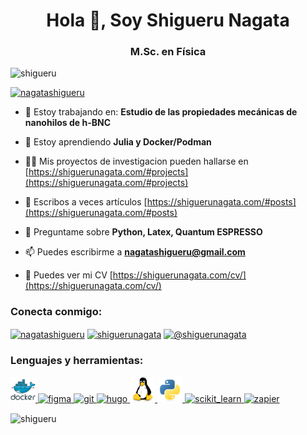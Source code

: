 <h1 align="center">Hola 👋, Soy Shigueru Nagata</h1>
<h3 align="center">M.Sc. en Física</h3>

<p align="left"> <img src="https://komarev.com/ghpvc/?username=shigueru&label=Profile%20views&color=0e75b6&style=flat" alt="shigueru" /> </p>

<p align="left"> <a href="https://twitter.com/nagatashigueru" target="blank"><img src="https://img.shields.io/twitter/follow/nagatashigueru?logo=twitter&style=for-the-badge" alt="nagatashigueru" /></a> </p>

- 🔭 Estoy trabajando en: **Estudio de las propiedades mecánicas de nanohilos de h-BNC**

- 🌱 Estoy aprendiendo **Julia y Docker/Podman**

- 👨‍💻 Mis proyectos de investigacion pueden hallarse en [https://shiguerunagata.com/#projects](https://shiguerunagata.com/#projects)

- 📝 Escribos a veces artículos [https://shiguerunagata.com/#posts](https://shiguerunagata.com/#posts)

- 💬 Preguntame sobre **Python, Latex, Quantum ESPRESSO**

- 📫 Puedes escribirme a **nagatashigueru@gmail.com**

- 📄 Puedes ver mi CV [https://shiguerunagata.com/cv/](https://shiguerunagata.com/cv/)

<h3 align="left">Conecta conmigo:</h3>
<p align="left">
<a href="https://twitter.com/nagatashigueru" target="blank"><img align="center" src="https://raw.githubusercontent.com/rahuldkjain/github-profile-readme-generator/neutral-icons/src/images/icons/Social/twitter.svg" alt="nagatashigueru" height="30" width="40" /></a>
<a href="https://linkedin.com/in/shiguerunagata" target="blank"><img align="center" src="https://raw.githubusercontent.com/rahuldkjain/github-profile-readme-generator/neutral-icons/src/images/icons/Social/linked-in-alt.svg" alt="shiguerunagata" height="30" width="40" /></a>
<a href="https://medium.com/@shiguerunagata" target="blank"><img align="center" src="https://raw.githubusercontent.com/rahuldkjain/github-profile-readme-generator/neutral-icons/src/images/icons/Social/medium.svg" alt="@shiguerunagata" height="30" width="40" /></a>
</p>

<h3 align="left">Lenguajes y herramientas:</h3>
<p align="left"> <a href="https://www.docker.com/" target="_blank"> <img src="https://raw.githubusercontent.com/devicons/devicon/master/icons/docker/docker-original-wordmark.svg" alt="docker" width="40" height="40"/> </a> <a href="https://www.figma.com/" target="_blank"> <img src="https://www.vectorlogo.zone/logos/figma/figma-icon.svg" alt="figma" width="40" height="40"/> </a> <a href="https://git-scm.com/" target="_blank"> <img src="https://www.vectorlogo.zone/logos/git-scm/git-scm-icon.svg" alt="git" width="40" height="40"/> </a> <a href="https://gohugo.io/" target="_blank"> <img src="https://api.iconify.design/logos-hugo.svg" alt="hugo" width="40" height="40"/> </a> <a href="https://www.linux.org/" target="_blank"> <img src="https://raw.githubusercontent.com/devicons/devicon/master/icons/linux/linux-original.svg" alt="linux" width="40" height="40"/> </a> <a href="https://www.python.org" target="_blank"> <img src="https://raw.githubusercontent.com/devicons/devicon/master/icons/python/python-original.svg" alt="python" width="40" height="40"/> </a> <a href="https://scikit-learn.org/" target="_blank"> <img src="https://upload.wikimedia.org/wikipedia/commons/0/05/Scikit_learn_logo_small.svg" alt="scikit_learn" width="40" height="40"/> </a> <a href="https://zapier.com" target="_blank"> <img src="https://www.vectorlogo.zone/logos/zapier/zapier-icon.svg" alt="zapier" width="40" height="40"/> </a> </p>

<p><img align="center" src="https://github-readme-stats.vercel.app/api/top-langs?username=shigueru&show_icons=true&locale=en&layout=compact" alt="shigueru" /></p>



<!--
**shigueru/shigueru** is a ✨ _special_ ✨ repository because its `README.md` (this file) appears on your GitHub profile.

Here are some ideas to get you started:

- 🔭 I’m currently working on ...
- 🌱 I’m currently learning ...
- 👯 I’m looking to collaborate on ...
- 🤔 I’m looking for help with ...
- 💬 Ask me about ...
- 📫 How to reach me: ...
- 😄 Pronouns: ...
- ⚡ Fun fact: ...
-->

